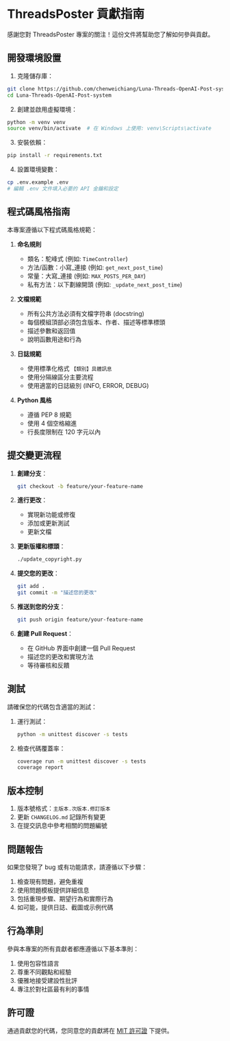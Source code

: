 # ThreadsPoster 貢獻指南

感謝您對 ThreadsPoster 專案的關注！這份文件將幫助您了解如何參與貢獻。

## 開發環境設置

1. 克隆儲存庫：
```bash
git clone https://github.com/chenweichiang/Luna-Threads-OpenAI-Post-system.git
cd Luna-Threads-OpenAI-Post-system
```

2. 創建並啟用虛擬環境：
```bash
python -m venv venv
source venv/bin/activate  # 在 Windows 上使用: venv\Scripts\activate
```

3. 安裝依賴：
```bash
pip install -r requirements.txt
```

4. 設置環境變數：
```bash
cp .env.example .env
# 編輯 .env 文件填入必要的 API 金鑰和設定
```

## 程式碼風格指南

本專案遵循以下程式碼風格規範：

1. **命名規則**
   - 類名：駝峰式 (例如: `TimeController`)
   - 方法/函數：小寫_連接 (例如: `get_next_post_time`)
   - 常量：大寫_連接 (例如: `MAX_POSTS_PER_DAY`)
   - 私有方法：以下劃線開頭 (例如: `_update_next_post_time`)

2. **文檔規範**
   - 所有公共方法必須有文檔字符串 (docstring)
   - 每個模組頂部必須包含版本、作者、描述等標準標頭
   - 描述參數和返回值
   - 說明函數用途和行為

3. **日誌規範**
   - 使用標準化格式 `【類別】具體訊息`
   - 使用分隔線區分主要流程
   - 使用適當的日誌級別 (INFO, ERROR, DEBUG)

4. **Python 風格**
   - 遵循 PEP 8 規範
   - 使用 4 個空格縮進
   - 行長度限制在 120 字元以內

## 提交變更流程

1. **創建分支**：
   ```bash
   git checkout -b feature/your-feature-name
   ```

2. **進行更改**：
   - 實現新功能或修復
   - 添加或更新測試
   - 更新文檔

3. **更新版權和標頭**：
   ```bash
   ./update_copyright.py
   ```

4. **提交您的更改**：
   ```bash
   git add .
   git commit -m "描述您的更改"
   ```

5. **推送到您的分支**：
   ```bash
   git push origin feature/your-feature-name
   ```

6. **創建 Pull Request**：
   - 在 GitHub 界面中創建一個 Pull Request
   - 描述您的更改和實現方法
   - 等待審核和反饋

## 測試

請確保您的代碼包含適當的測試：

1. 運行測試：
   ```bash
   python -m unittest discover -s tests
   ```

2. 檢查代碼覆蓋率：
   ```bash
   coverage run -m unittest discover -s tests
   coverage report
   ```

## 版本控制

1. 版本號格式：`主版本.次版本.修訂版本`
2. 更新 `CHANGELOG.md` 記錄所有變更
3. 在提交訊息中參考相關的問題編號

## 問題報告

如果您發現了 bug 或有功能請求，請遵循以下步驟：

1. 檢查現有問題，避免重複
2. 使用問題模板提供詳細信息
3. 包括重現步驟、期望行為和實際行為
4. 如可能，提供日誌、截圖或示例代碼

## 行為準則

參與本專案的所有貢獻者都應遵循以下基本準則：

1. 使用包容性語言
2. 尊重不同觀點和經驗
3. 優雅地接受建設性批評
4. 專注於對社區最有利的事情

## 許可證

通過貢獻您的代碼，您同意您的貢獻將在 [MIT 許可證](LICENSE) 下提供。 